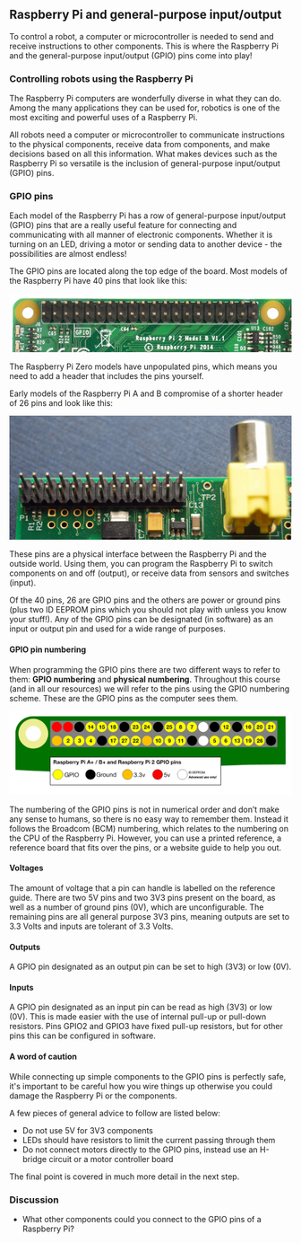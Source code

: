 [comment]: # (
Is this step open? Y/N
If so, short description of this step:
Related links:
Related files:
)

## Raspberry Pi and general-purpose input/output

To control a robot, a computer or microcontroller is needed to send and receive instructions to other components. This is where the Raspberry Pi and the general-purpose input/output (GPIO) pins come into play!

### Controlling robots using the Raspberry Pi

The Raspberry Pi computers are wonderfully diverse in what they can do. Among the many applications they can be used for, robotics is one of the most exciting and powerful uses of a Raspberry Pi.

All robots need a computer or microcontroller to communicate instructions to the physical components, receive data from components, and make decisions based on all this information. What makes devices such as the Raspberry Pi so versatile is the inclusion of general-purpose input/output (GPIO) pins.

### GPIO pins

Each model of the Raspberry Pi has a row of general-purpose input/output (GPIO) pins that are a really useful feature for connecting and communicating with all manner of electronic components. Whether it is turning on an LED, driving a motor or sending data to another device - the possibilities are almost endless! 

The GPIO pins are located along the top edge of the board. Most models of the Raspberry Pi have 40 pins that look like this:

![The GPIO pins on a Raspberry Pi 4 with a 40 pin header](images/1_5-gpio-pins-raspberry-pi-4-40-header.jpg)

The Raspberry Pi Zero models have unpopulated pins, which means you need to add a header that includes the pins yourself.  

Early models of the Raspberry Pi A and B compromise of a shorter header of 26 pins and look like this:

![The GPIO pins on a Raspberry Pi 1 with a 26 pin header](images/1_5-gpio-pins-raspberry-pi-1-26-header.jpg)

These pins are a physical interface between the Raspberry Pi and the outside world. Using them, you can program the Raspberry Pi to switch components on and off (output), or receive data from sensors and switches (input). 

Of the 40 pins, 26 are GPIO pins and the others are power or ground pins (plus two ID EEPROM pins which you should not play with unless you know your stuff!). Any of the GPIO pins can be designated (in software) as an input or output pin and used for a wide range of purposes.

#### GPIO pin numbering

When programming the GPIO pins there are two different ways to refer to them: **GPIO numbering** and **physical numbering**. Throughout this course (and in all our resources) we will refer to the pins using the GPIO numbering scheme. These are the GPIO pins as the computer sees them. 

![The layout of the GPIO pins on a 40 pin Raspberry Pi which can be used as a reference guide.](images/1_5-gpio-numbers-raspberry-pi-40-pin-header.png)

The numbering of the GPIO pins is not in numerical order and don’t make any sense to humans, so there is no easy way to remember them. Instead it follows the Broadcom (BCM) numbering, which relates to the numbering on the CPU of the Raspberry Pi. However, you can use a printed reference, a reference board that fits over the pins, or a website guide to help you out.

[comment]: # (Link to reference guide / board?)

#### Voltages

The amount of voltage that a pin can handle is labelled on the reference guide. There are two 5V pins and two 3V3 pins present on the board, as well as a number of ground pins (0V), which are unconfigurable. The remaining pins are all general purpose 3V3 pins, meaning outputs are set to 3.3 Volts and inputs are tolerant of 3.3 Volts.

#### Outputs

A GPIO pin designated as an output pin can be set to high (3V3) or low (0V).

#### Inputs

A GPIO pin designated as an input pin can be read as high (3V3) or low (0V). This is made easier with the use of internal pull-up or pull-down resistors. Pins GPIO2 and GPIO3 have fixed pull-up resistors, but for other pins this can be configured in software.

#### A word of caution

While connecting up simple components to the GPIO pins is perfectly safe, it's important to be careful how you wire things up otherwise you could damage the Raspberry Pi or the components. 

A few pieces of general advice to follow are listed below:

+ Do not use 5V for 3V3 components
+ LEDs should have resistors to limit the current passing through them
+ Do not connect motors directly to the GPIO pins, instead use an H-bridge circuit or a motor controller board

The final point is covered in much more detail in the next step.

### Discussion

+ What other components could you connect to the GPIO pins of a Raspberry Pi?